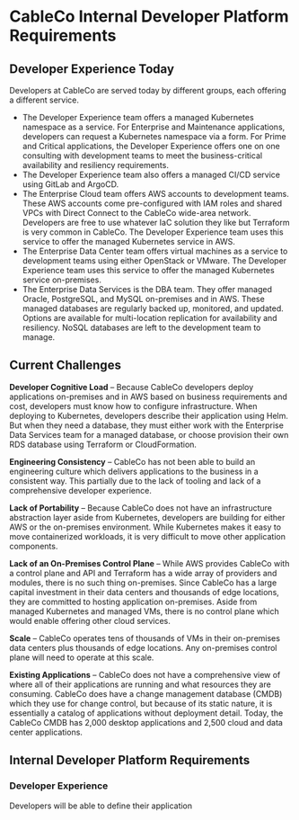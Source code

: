# CableCo Internal Developer Platform Requirements

## Developer Experience Today

Developers at CableCo are served today by different groups, each offering a different service.

* The Developer Experience team offers a managed Kubernetes namespace as a service. For Enterprise and Maintenance applications, developers can request a Kubernetes namespace via a form. For Prime and Critical applications, the Developer Experience offers one on one consulting with development teams to meet the business-critical availability and resiliency requirements. 
* The Developer Experience team also offers a managed CI/CD service using GitLab and ArgoCD.
* The Enterprise Cloud team offers AWS accounts to development teams. These AWS accounts come pre-configured with IAM roles and shared VPCs with Direct Connect to the CableCo wide-area network. Developers are free to use whatever IaC solution they like but Terraform is very common in CableCo. The Developer Experience team uses this service to offer the managed Kubernetes service in AWS.
* The Enterprise Data Center team offers virtual machines as a service to development teams using either OpenStack or VMware. The Developer Experience team uses this service to offer the managed Kubernetes service on-premises.
* The Enterprise Data Services is the DBA team. They offer managed Oracle, PostgreSQL, and MySQL on-premises and in AWS. These managed databases are regularly backed up, monitored, and updated. Options are available for multi-location replication for availability and resiliency. NoSQL databases are left to the development team to manage.

## Current Challenges

**Developer Cognitive Load** – Because CableCo developers deploy applications on-premises and in AWS based on business requirements and cost, developers must know how to configure infrastructure. When deploying to Kubernetes, developers describe their application using Helm. But when they need a database, they must either work with the Enterprise Data Services team for a managed database, or choose provision their own RDS database using Terraform or CloudFormation. 

**Engineering Consistency** – CableCo has not been able to build an engineering culture which delivers applications to the business in a consistent way. This partially due to the lack of tooling and lack of a comprehensive developer experience. 

**Lack of Portability** – Because CableCo does not have an infrastructure abstraction layer aside from Kubernetes, developers are building for either AWS or the on-premises environment. While Kubernetes makes it easy to move containerized workloads, it is very difficult to move other application components. 

**Lack of an On-Premises Control Plane** – While AWS provides CableCo with a control plane and API and Terraform has a wide array of providers and modules, there is no such thing on-premises. Since CableCo has a large capital investment in their data centers and thousands of edge locations, they are committed to hosting application on-premises. Aside from managed Kubernetes and managed VMs, there is no control plane which would enable offering other cloud services.

**Scale** – CableCo operates tens of thousands of VMs in their on-premises data centers plus thousands of edge locations. Any on-premises control plane will need to operate at this scale.

**Existing Applications** – CableCo does not have a comprehensive view of where all of their applications are running and what resources they are consuming. CableCo does have a change management database (CMDB) which they use for change control, but because of its static nature, it is essentially a catalog of applications without deployment detail. Today, the CableCo CMDB has 2,000 desktop applications and 2,500 cloud and data center applications.

## Internal Developer Platform Requirements

### Developer Experience

Developers will be able to define their application 


